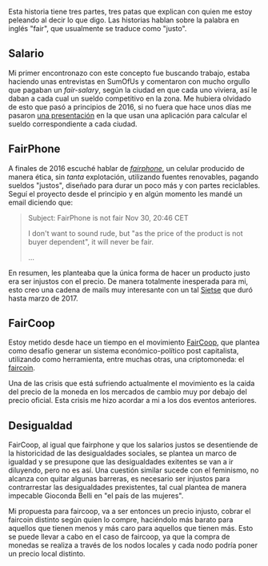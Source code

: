 ---
---

Esta historia tiene tres partes, tres patas que explican con quien me estoy
peleando al decir lo que digo. Las historias hablan sobre la palabra en inglés
"fair", que usualmente se traduce como "justo".

## Salario

Mi primer encontronazo con este concepto fue buscando trabajo, estaba haciendo
unas entrevistas en SumOfUs y comentaron con mucho orgullo que pagaban un
_fair-salary_, según la ciudad en que cada uno viviera, así le daban a cada
cual un sueldo competitivo en la zona. Me hubiera olvidado de esto que pasó a
principios de 2016, si no fuera que hace unos días me pasaron [una
presentación][1] en la que usan una aplicación para calcular el sueldo
correspondiente a cada ciudad.

 [1]: https://speakerdeck.com/rkh/how-we-replaced-salary-negotiations-with-a-sinatra-app?slide=70 "Cómo reemplazamos las negociaciones salariales con una aplicación sinatra (en inglés)"

## FairPhone

A finales de 2016 escuché hablar de [_fairphone_][2], un celular producido de
manera ética, sin _tanta_ explotación, utilizando fuentes renovables, pagando
sueldos "justos", diseñado para durar un poco más y con partes reciclables.
Seguí el proyecto desde el principio y en algún momento les mandé un email
diciendo que:

> Subject: FairPhone is not fair
> Nov 30, 20:46 CET
>
> I don't want to sound rude, but "as the price of the product is not buyer
> dependent", it will never be fair.
>
> ...

En resumen, les planteaba que la única forma de hacer un producto justo era
ser injustos con el precio. De manera totalmente inesperada para mi, esto creo
una cadena de mails muy interesante con un tal [Sietse][3] que duró hasta
marzo de 2017.

 [2]: https://www.fairphone.com/es/
 [3]: https://www.linkedin.com/in/sietsevanerve/

## FairCoop

Estoy metido desde hace un tiempo en el movimiento [FairCoop][4], que plantea
como desafío generar un sistema económico-político post capitalista,
utilizando como herramienta, entre muchas otras, una criptomoneda: el
[faircoin][5].

Una de las crisis que está sufriendo actualmente el movimiento es la caida del
precio de la moneda en los mercados de cambio muy por debajo del precio
oficial. Esta crisis me hizo acordar a mi a los dos eventos anteriores.

## Desigualdad

FairCoop, al igual que fairphone y que los salarios justos se desentiende de
la historicidad de las desigualdades sociales, se plantea un marco de
igualdad y se presupone que las desigualdades exitentes se van a ir
diluyendo, pero no es así. Una cuestión similar sucede con el feminismo, no
alcanza con quitar algunas barreras, es necesario ser injustos para
contrarrestar las desigualdades prexistentes, tal cual plantea de manera
impecable Gioconda Belli en "el país de las mujeres".

Mi propuesta para faircoop, va a ser entonces un precio injusto, cobrar el
faircoin distinto según quien lo compre, haciéndolo más barato para aquellos
que tienen menos y más caro para aquellos que tienen más. Esto se puede llevar
a cabo en el caso de faircoop, ya que la compra de monedas se realiza a
través de los nodos locales y cada nodo podría poner un precio local distinto.

 [4]: https://fair.coop/
 [5]: https://fair-coin.org/
